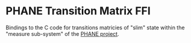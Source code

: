 PHANE Transition Matrix FFI
===========================

Bindings to the C code for transitions matricies of "slim" state within the "measure sub-system" of the [PHANE project][GitHub-PHANE].

[GitHub-PHANE]: https://github.com/AMNH/PHANE#readme
